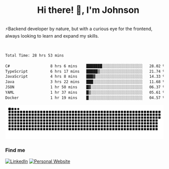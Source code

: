 <div id="user-content-toc">
  <ul align="center">
    <summary><h1 style="display: inline-block">Hi there! 👋, I'm Johnson</h1></summary>
  </ul>
</div>

⚡Backend developer by nature, but with a curious eye for the frontend, always looking to learn and expand my skills.

<br>


<!--START_SECTION:waka-->

```txt
Total Time: 28 hrs 53 mins

C#                  8 hrs 6 mins    ███████░░░░░░░░░░░░░░░░░░   28.02 %
TypeScript          6 hrs 17 mins   █████▒░░░░░░░░░░░░░░░░░░░   21.74 %
JavaScript          4 hrs 8 mins    ███▓░░░░░░░░░░░░░░░░░░░░░   14.33 %
Java                3 hrs 22 mins   ███░░░░░░░░░░░░░░░░░░░░░░   11.68 %
JSON                1 hr 50 mins    █▓░░░░░░░░░░░░░░░░░░░░░░░   06.37 %
YAML                1 hr 37 mins    █▒░░░░░░░░░░░░░░░░░░░░░░░   05.61 %
Docker              1 hr 19 mins    █░░░░░░░░░░░░░░░░░░░░░░░░   04.57 %
```

<!--END_SECTION:waka-->

<picture>
  <source  srcset="https://github.com/joshwambere/joshwambere/blob/output/github-contribution-grid-snake-dark.svg?palette=github-dark">
  <source  srcset="https://github.com/joshwambere/joshwambere/blob/output/github-contribution-grid-snake.svg">
  <img alt="github contribution grid snake animation" src="https://github.com/joshwambere/joshwambere/blob/output/github-contribution-grid-snake.svg">
</picture>

### Find me
<a href="https://www.linkedin.com/in/dusabe-johnson" target="_blank"><img src="https://img.shields.io/badge/LinkedIn-%230077B5.svg?&style=flat&logo=linkedin&logoColor=white" alt="LinkedIn"></a>
‎‎ [![Personal Website](https://img.shields.io/badge/visit-Johnsonis.me-blue)](https://johnsonis.me/)
